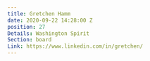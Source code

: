 ```yaml
---
title: Gretchen Hamm
date: 2020-09-22 14:28:00 Z
position: 27
Details: Washington Spirit
Section: board
Link: https://www.linkedin.com/in/gretchen/
---
```


